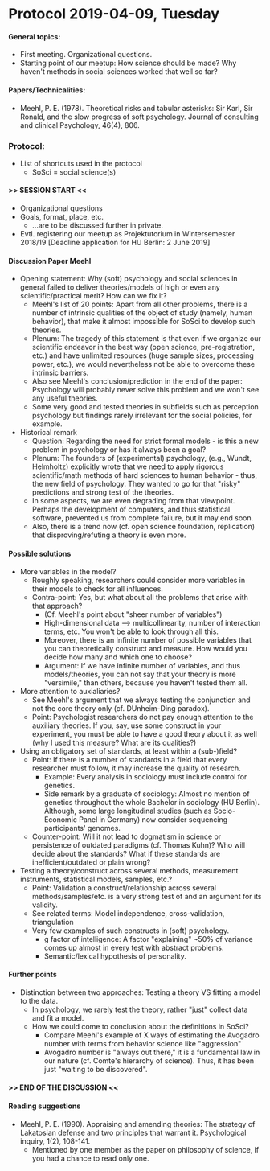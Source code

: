 # Protocol 2019-04-09, Tuesday

#### General topics:
* First meeting. Organizational questions.
* Starting point of our meetup: How science should be made? Why haven't methods in social sciences worked that well so far?

#### Papers/Technicalities:  
* Meehl, P. E. (1978). Theoretical risks and tabular asterisks: Sir Karl, Sir Ronald, and the slow progress of soft psychology. Journal of consulting and clinical Psychology, 46(4), 806.

### Protocol:
* List of shortcuts used in the protocol
  * SoSci = social science(s)

#### >> SESSION START <<
* Organizational questions
* Goals, format, place, etc.
  * ...are to be discussed further in private.
* Evtl. registering our meetup as Projektutorium in Wintersemester 2018/19 [Deadline application for HU Berlin: 2 June 2019]

#### Discussion Paper Meehl
* Opening statement: Why (soft) psychology and social sciences in general failed to deliver theories/models of high or even any scientific/practical merit? How can we fix it?
	* Meehl's list of 20 points: Apart from all other problems, there is a number of intrinsic qualities of the object of study (namely, human behavior), that make it almost impossible for SoSci to develop such theories.
	* Plenum: The tragedy of this statement is that even if we organize our scientific endeavor in the best way (open science, pre-registration, etc.) and have unlimited resources (huge sample sizes, processing power, etc.), we would nevertheless not be able to overcome these intrinsic barriers.
	* Also see Meehl's conclusion/prediction in the end of the paper: Psychology will probably never solve this problem and we won't see any useful theories.
	* Some very good and tested theories in subfields such as perception psychology but findings rarely irrelevant for the social policies, for example.
* Historical remark
	* Question: Regarding the need for strict formal models - is this a new problem in psychology or has it always been a goal?
	* Plenum: The founders of (experimental) psychology, (e.g., Wundt, Helmholtz) explicitly wrote that we need to apply rigorous scientific/math methods of hard sciences to human behavior - thus, the new field of psychology. They wanted to go for that "risky" predictions and strong test of the theories.
	* In some aspects, we are even degrading from that viewpoint. Perhaps the development of computers, and thus statistical software, prevented us from complete failure, but it may end soon. 
	* Also, there is a trend now (cf. open science foundation, replication) that disproving/refuting a theory is even more.
#### Possible solutions
* More variables in the model?
	* Roughly speaking, researchers could consider more variables in their models to check for all influences.
	* Contra-point: Yes, but what about all the problems that arise with that approach?
		* (Cf. Meehl's point about "sheer number of variables")
		* High-dimensional data --> multicollinearity, number of interaction terms, etc. You won't be able to look through all this.
		* Moreover, there is an infinite number of possible variables that you can theoretically construct and measure. How would you decide how many and which one to choose?
		* Argument: If we have infinite number of variables, and thus models/theories, you can not say that your theory is more "versimile," than others, because you haven't tested them all.
* More attention to auxialiaries?
	* See Meehl's argument that we always testing the conjunction and not the core theory only (cf. DUnheim-Ding paradox).
	* Point: Psychologist researchers do not pay enough attention to the auxiliary theories. If you, say, use some construct in your experiment, you must be able to have a good theory about it as well (why I used this measure? What are its qualities?) 
* Using an obligatory set of standards, at least within a (sub-)field?
  * Point: If there is a number of standards in a field that every researcher must follow, it may increase the quality of research.
    * Example: Every analysis in sociology must include control for genetics.
    * Side remark by a graduate of sociology: Almost no mention of genetics throughout the whole Bachelor in sociology (HU Berlin). Although, some large longitudinal studies (such as Socio-Economic Panel in Germany) now consider sequencing participants' genomes.
  * Counter-point: Will it not lead to dogmatism in science or persistence of outdated paradigms (cf. Thomas Kuhn)? Who will decide about the standards? What if these standards are inefficient/outdated or plain wrong?
* Testing a theory/construct across several methods, measurement instruments, statistical models, samples, etc.?
  * Point: Validation a construct/relationship across several methods/samples/etc. is a very strong test of and an argument for its validity.
  * See related terms: Model independence, cross-validation, triangulation
  * Very few examples of such constructs in (soft) psychology.
    * g factor of intelligence: A factor "explaining" ~50% of variance comes up almost in every test with abstract problems.
    * Semantic/lexical hypothesis of personality.
#### Further points
* Distinction between two approaches: Testing a theory VS fitting a model to the data.
  * In psychology, we rarely test the theory, rather "just" collect data and fit a model.
  * How we could come to conclusion about the definitions in SoSci?
    * Compare Meehl's example of X ways of estimating the Avogadro number with terms from behavior science like "aggression"
    * Avogadro number is "always out there," it is a fundamental law in our nature (cf. Comte's hierarchy of science). Thus, it has been just "waiting to be discovered".

#### >> END OF THE DISCUSSION <<

#### Reading suggestions
* Meehl, P. E. (1990). Appraising and amending theories: The strategy of Lakatosian defense and two principles that warrant it. Psychological inquiry, 1(2), 108-141.
	* Mentioned by one member as the paper on philosophy of science, if you had a chance to read only one.

